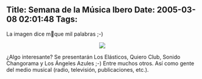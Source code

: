 Title: Semana de la Música Ibero
Date: 2005-03-08 02:01:48
Tags: 
---
<p>La imagen dice m᳠que mil palabras ;-)</p>
<p align="center"><a href="http://www.geocities.com/semanamusica"><img src="http://www.damog.net/files/pics/semana-musica.png"/></a></p>
<p>¿Algo interesante? Se presentarán Los Elásticos, Quiero Club, Sonido Changorama y Los Ángeles Azules ;-) Entre muchos otros. Así como gente del medio musical (radio, televisión, publicaciones, etc.).</p>
<br/><br/>
